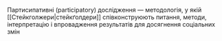 Партисипативні (participatory) дослідження — методологія, у якій 
[[Стейкголжери|стейкґолдери]] співконструюють питання, методи, інтерпретацію і впровадження  результатів для досягнення соціальних змін